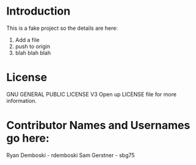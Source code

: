 # Introduction
This is a fake project so the details are here:
1. Add a file
2. push to origin
3. blah blah blah

# License
 GNU GENERAL PUBLIC LICENSE V3 Open up LICENSE file for more information.
# Contributor Names and Usernames go here:
Ryan Demboski - rdemboski
Sam Gerstner - sbg75
